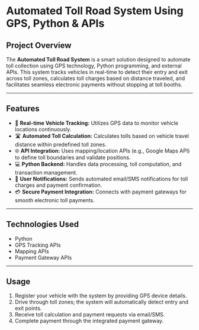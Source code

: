 # Automated Toll Road System Using GPS, Python & APIs

## Project Overview

The **Automated Toll Road System** is a smart solution designed to automate toll collection using GPS technology, Python programming, and external APIs. This system tracks vehicles in real-time to detect their entry and exit across toll zones, calculates toll charges based on distance traveled, and facilitates seamless electronic payments without stopping at toll booths.

---

## Features

- 🚗 **Real-time Vehicle Tracking:** Utilizes GPS data to monitor vehicle locations continuously.
- 🛣️ **Automated Toll Calculation:** Calculates tolls based on vehicle travel distance within predefined toll zones.
- 🌐 **API Integration:** Uses mapping/location APIs (e.g., Google Maps API) to define toll boundaries and validate positions.
- 💻 **Python Backend:** Handles data processing, toll computation, and transaction management.
- 🔔 **User Notifications:** Sends automated email/SMS notifications for toll charges and payment confirmation.
- 💳 **Secure Payment Integration:** Connects with payment gateways for smooth electronic toll payments.

---

## Technologies Used

- Python
- GPS Tracking APIs
- Mapping APIs
- Payment Gateway APIs

---

## Usage

1. Register your vehicle with the system by providing GPS device details.
2. Drive through toll zones; the system will automatically detect entry and exit points.
3. Receive toll calculation and payment requests via email/SMS.
4. Complete payment through the integrated payment gateway.
